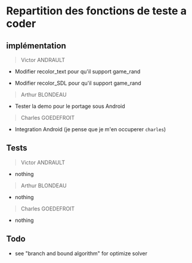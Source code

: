 # Repartition des fonctions de teste a coder

## implémentation

> Victor ANDRAULT

- Modifier recolor_text pour qu'il support game_rand

- Modifier recolor_SDL pour qu'il support game_rand

> Arthur BLONDEAU

- Tester la demo pour le portage sous Android

> Charles GOEDEFROIT

- Integration Android (je pense que je m'en occuperer `charles`)

## Tests

> Victor ANDRAULT

- nothing

> Arthur BLONDEAU

- nothing

> Charles GOEDEFROIT

- nothing

## Todo

- see "branch and bound algorithm" for optimize solver
